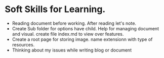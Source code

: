 # Soft Skills for Learning.

- Reading document before working. After reading let's note.
- Create Sub folder for options have child. Help for managing document and visual. create file index.md to view over features.
- Create a root page for storing image. name extensionn with type of resources.
- Thinking about my issues while writing blog or document
